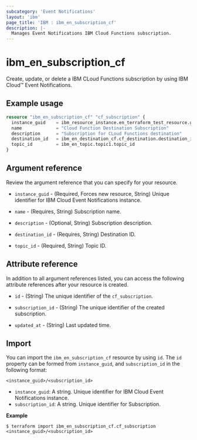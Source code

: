 ```yaml
---
subcategory: 'Event Notifications'
layout: 'ibm'
page_title: 'IBM : ibm_en_subscription_cf'
description: |-
  Manages Event Notifications IBM Cloud Functions subscription.
---
```


# ibm_en_subscription_cf

Create, update, or delete a IBM CLoud Functions subscription by using IBM Cloud™ Event Notifications.

## Example usage

```terraform
resource "ibm_en_subscription_cf" "cf_subscription" {
  instance_guid    = ibm_resource_instance.en_terraform_test_resource.guid
  name             = "Cloud Function Destination Subscription"
  description      = "Subscription for CLoud Functions destination"
  destination_id   = ibm_en_destination_cf.cf_destination.destination_id
  topic_id         = ibm_en_topic.topic1.topic_id
}
```

## Argument reference

Review the argument reference that you can specify for your resource.

- `instance_guid` - (Required, Forces new resource, String) Unique identifier for IBM Cloud Event Notifications instance.

- `name` - (Requires, String) Subscription name.

- `description` - (Optional, String) Subscription description.

- `destination_id` - (Requires, String) Destination ID.

- `topic_id` - (Required, String) Topic ID.


## Attribute reference

In addition to all argument references listed, you can access the following attribute references after your resource is created.

- `id` - (String) The unique identifier of the `cf_subscription`.

- `subscription_id` - (String) The unique identifier of the created subscription.

- `updated_at` - (String) Last updated time.

## Import

You can import the `ibm_en_subscription_cf` resource by using `id`.
The `id` property can be formed from `instance_guid`, and `subscription_id` in the following format:

```
<instance_guid>/<subscription_id>
```

- `instance_guid`: A string. Unique identifier for IBM Cloud Event Notifications instance.
- `subscription_id`: A string. Unique identifier for Subscription.

**Example**

```
$ terraform import ibm_en_subscription_cf.cf_subscription <instance_guid>/<subscription_id>
```
